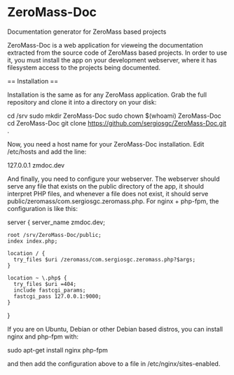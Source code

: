 ZeroMass-Doc
============

Documentation generator for ZeroMass based projects

ZeroMass-Doc is a web application for vieweing the documentation extracted from the source code of ZeroMass based projects. In order to use it, you must install the app on your development webserver, where it has filesystem access to the projects being documented.

== Installation ==

Installation is the same as for any ZeroMass application. Grab the full repository and clone it into a directory on your disk:

  cd /srv
  sudo mkdir ZeroMass-Doc
  sudo chown $(whoami) ZeroMass-Doc
  cd ZeroMass-Doc
  git clone https://github.com/sergiosgc/ZeroMass-Doc.git .

Now, you need a host name for your ZeroMass-Doc installation. Edit /etc/hosts and add the line:

  127.0.0.1    zmdoc.dev

And finally, you need to configure your webserver. The webserver should serve any file that exists on the public directory of the app, it should interpret PHP files, and whenever a file does not exist, it should serve public/zeromass/com.sergiosgc.zeromass.php. For nginx + php-fpm, the configuration is like this:

  server {
    server_name zmdoc.dev;
   
    root /srv/ZeroMass-Doc/public;
    index index.php;
   
    location / {
      try_files $uri /zeromass/com.sergiosgc.zeromass.php?$args;
    }
   
    location ~ \.php$ {
      try_files $uri =404;
      include fastcgi_params;
      fastcgi_pass 127.0.0.1:9000;
    }
  }

If you are on Ubuntu, Debian or other Debian based distros, you can install nginx and php-fpm with:

  sudo apt-get install nginx php-fpm

and then add the configuration above to a file in /etc/nginx/sites-enabled.
